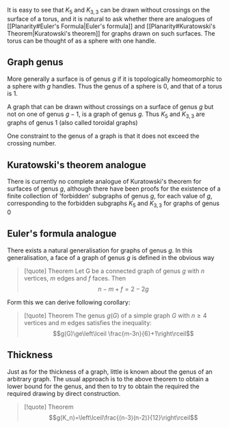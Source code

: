 It is easy to see that $K_5$ and $K_{3,3}$ can be drawn without crossings on the surface of a torus, and it is natural to ask whether there are analogues of [[Planarity#Euler's Formula|Euler's formula]] and [[Planarity#Kuratowski's Theorem|Kuratowski's theorem]] for graphs drawn on such surfaces. The torus can be thought of as a sphere with  one handle. 

## Graph genus
More generally a surface is of genus $g$ if it is topologically homeomorphic to a sphere with $g$ handles. Thus the genus of a sphere is 0, and that of a torus is 1. 

A graph that can be drawn without crossings on a surface of genus $g$ but not on one of genus $g-1$, is a graph of genus $g$. Thus $K_5$ and $K_{3,3}$ are graphs of genus 1 (also called toroidal graphs)

One constraint to the genus of a graph is that it does not exceed the crossing number.

## Kuratowski's theorem analogue
There is currently no complete analogue of Kuratowski's theorem for surfaces of genus $g$, although there have been proofs for the existence of a finite collection of 'forbidden' subgraphs of genus $g$, for each value of $g$, corresponding to the forbidden subgraphs $K_5$ and $K_{3,3}$ for graphs of genus 0

## Euler's formula analogue
There exists a natural generalisation for graphs of genus $g$. In this generalisation, a face of a graph of genus $g$ is defined in the obvious way
> [!quote] Theorem 
> Let G be a connected graph of genus $g$ with $n$ vertices, $m$ edges and $f$ faces. Then $$n-m+f=2-2g$$

Form this we can derive following corollary:
> [!quote] Theorem 
> The genus $g(G)$ of a simple graph $G$ with $n \ge 4$ vertices and $m$ edges satisfies the inequality:$$g(G)\ge\left\lceil \frac{m-3n}{6}+1\right\rceil$$

## Thickness
Just as for the thickness of a graph, little is known about the genus of an arbitrary graph. The usual approach is to the above theorem to obtain a lower bound for the genus, and then to try to obtain the required the required drawing by direct construction.

> [!quote] Theorem
> $$g(K_n)=\left\lceil\frac{(n-3)(n-2)}{12}\right\rceil$$

